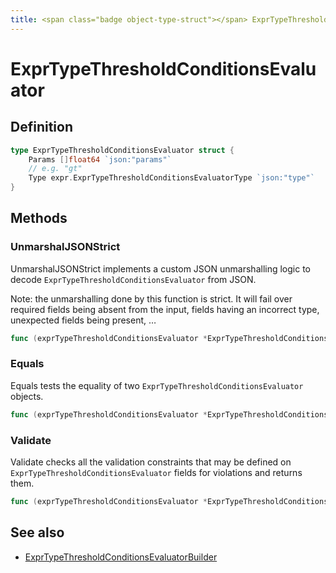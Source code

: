 ```yaml
---
title: <span class="badge object-type-struct"></span> ExprTypeThresholdConditionsEvaluator
---
```

# <span class="badge object-type-struct"></span> ExprTypeThresholdConditionsEvaluator

## Definition

```go
type ExprTypeThresholdConditionsEvaluator struct {
    Params []float64 `json:"params"`
    // e.g. "gt"
    Type expr.ExprTypeThresholdConditionsEvaluatorType `json:"type"`
}
```
## Methods

### <span class="badge object-method"></span> UnmarshalJSONStrict

UnmarshalJSONStrict implements a custom JSON unmarshalling logic to decode `ExprTypeThresholdConditionsEvaluator` from JSON.

Note: the unmarshalling done by this function is strict. It will fail over required fields being absent from the input, fields having an incorrect type, unexpected fields being present, …

```go
func (exprTypeThresholdConditionsEvaluator *ExprTypeThresholdConditionsEvaluator) UnmarshalJSONStrict(raw []byte) error
```

### <span class="badge object-method"></span> Equals

Equals tests the equality of two `ExprTypeThresholdConditionsEvaluator` objects.

```go
func (exprTypeThresholdConditionsEvaluator *ExprTypeThresholdConditionsEvaluator) Equals(other ExprTypeThresholdConditionsEvaluator) bool
```

### <span class="badge object-method"></span> Validate

Validate checks all the validation constraints that may be defined on `ExprTypeThresholdConditionsEvaluator` fields for violations and returns them.

```go
func (exprTypeThresholdConditionsEvaluator *ExprTypeThresholdConditionsEvaluator) Validate() error
```

## See also

 * <span class="badge builder"></span> [ExprTypeThresholdConditionsEvaluatorBuilder](./builder-ExprTypeThresholdConditionsEvaluatorBuilder.md)
